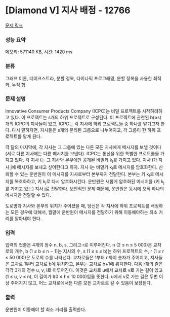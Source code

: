 # [Diamond V] 지사 배정 - 12766 

[문제 링크](https://www.acmicpc.net/problem/12766) 

### 성능 요약

메모리: 571140 KB, 시간: 1420 ms

### 분류

그래프 이론, 데이크스트라, 분할 정복, 다이나믹 프로그래밍, 분할 정복을 사용한 최적화, 누적 합

### 문제 설명

<p>Innovative Consumer Products Company (ICPC)는 비밀 프로젝트를 시작하려하고 있다. 이 프로젝트는 s개의 하위 프로젝트로 구성된다. 이 프로젝트에 관련된 b(≥s)개의 ICPC의 지사들이 있고, ICPC는 각 지사에 하위 프로젝트들 중 하나를 맡기고자 한다. 다시 말하자면, 지사들은 s개의 분리된 그룹으로 나누어지고, 각 그룹이 한 하위 프로젝트를 맡게 된다.</p>

<p>각 달의 마지막에, 각 지사는 그 그룹에 있는 다른 모든 지사에게 메시지를 보낼 것이다(서로 다른 지사에는 다른 메시지를 보낸다). ICPC는 통신을 위한 특별한 프로토콜을 가지고 있다. 각 지사 i는 그 지사와 본부에만 공개된 비밀키 k<sub>I</sub>를 가지고 있다. 지사 i가 지사 j에 메시지를 보내고 싶어한다고 하자. 지사 i는 비밀키 k<sub>I</sub>로 메시지를 암호화한다. 신뢰할 수 있는 운반원이 이 메시지를 지사로부터 본부까지 전달한다. 본부는 키 k<sub>I</sub>로 메시지를 복호화하고, 키 k<sub>j</sub>로 다시 암호화시킨다. 운반원은 새롭게 암호화된 메시지를 (키 k<sub>j</sub>를 가지고 있는) 지사 j로 전달한다. 보안적인 문제 때문에, 운반원은 동시에 오직 하나의 메시지만 전달할 수 있다.</p>

<p>도로망과 지사와 본부의 위치가 주어졌을 때, 당신은 각 지사에 하위 프로젝트를 배정하는 모든 경우에 대해서, 월말에 운반원이 메시지를 전달하기 위해 이동해야하는 최소 거리를 알아내야 한다.</p>

### 입력 

 <p>입력의 첫줄은 4개의 정수 n, b, s, 그리고 r로 이루어진다. n (2 ≤ n ≤ 5 000)은 교차로의 개수, b (1 ≤ b ≤ n − 1)는 지사의 수, s (1 ≤ s ≤ b)는 하위 프로젝트의 수, r (1 ≤ r ≤ 50 000)은 도로의 수를 나타낸다. 교차로들은 1부터 n까지 숫자가 주어지고, 지사들은 교차로 1부터 교차로 b에 위치하고, 본부는 교차로 b+1에 위치한다. 다음 r개의 줄은 각각 3개의 정수 u, v, l로 이루어진다. 이것은 교차로 u에서 교차로 v로 가는 길이 있고(1 ≤ u, v ≤ n), 이 길이가 l(0 ≤ ℓ ≤ 10 000)임을 뜻한다. u에서 v로 가는 길은 두번 이상 주어지지 않고, 어느 교차로에서든 다른 모든 교차로로 갈 수 있음이 보장된다.</p>

### 출력 

 <p>운반원이 이동해야 할 최소 거리를 출력한다.</p>

